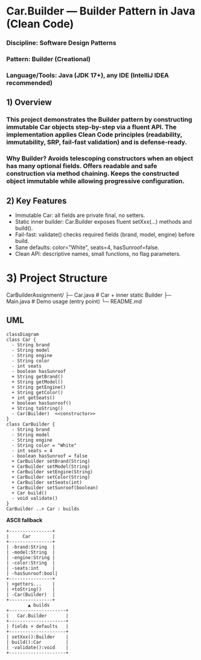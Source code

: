 # Car.Builder — Builder Pattern in Java (Clean Code)
### Discipline: Software Design Patterns
### Pattern: Builder (Creational)
### Language/Tools: Java (JDK 17+), any IDE (IntelliJ IDEA recommended)
## 1) Overview
### This project demonstrates the Builder pattern by constructing immutable Car objects step-by-step via a fluent API. The implementation applies Clean Code principles (readability, immutability, SRP, fail-fast validation) and is defense-ready.
### Why Builder? Avoids telescoping constructors when an object has many optional fields. Offers readable and safe construction via method chaining. Keeps the constructed object immutable while allowing progressive configuration.
## 2) Key Features
- Immutable Car: all fields are private final, no setters.
- Static inner builder: Car.Builder exposes fluent setXxx(...) methods and build().
- Fail-fast: validate() checks required fields (brand, model, engine) before build.
- Sane defaults: color="White", seats=4, hasSunroof=false.
- Clean API: descriptive names, small functions, no flag parameters.
# 3) Project Structure
CarBuilderAssignment/
├─ Car.java     # Car + inner static Builder
├─ Main.java    # Demo usage (entry point)
└─ README.md

## UML

```mermaid
classDiagram
class Car {
  - String brand
  - String model
  - String engine
  - String color
  - int seats
  - boolean hasSunroof
  + String getBrand()
  + String getModel()
  + String getEngine()
  + String getColor()
  + int getSeats()
  + boolean hasSunroof()
  + String toString()
  - Car(Builder)  <<constructor>>
}
class CarBuilder {
  - String brand
  - String model
  - String engine
  - String color = "White"
  - int seats = 4
  - boolean hasSunroof = false
  + CarBuilder setBrand(String)
  + CarBuilder setModel(String)
  + CarBuilder setEngine(String)
  + CarBuilder setColor(String)
  + CarBuilder setSeats(int)
  + CarBuilder setSunroof(boolean)
  + Car build()
  - void validate()
}
CarBuilder ..> Car : builds
```

**ASCII fallback**
```
+----------------+
|     Car        |
+----------------+
| -brand:String  |
| -model:String  |
| -engine:String |
| -color:String  |
| -seats:int     |
| -hasSunroof:bool|
+----------------+
| +getters...    |
| +toString()    |
| -Car(Builder)  |
+----------------+
        ▲ builds
+---------------------+
|   Car.Builder       |
+---------------------+
| fields + defaults   |
+---------------------+
| setXxx():Builder    |
| build():Car         |
| -validate():void    |
+---------------------+
```
